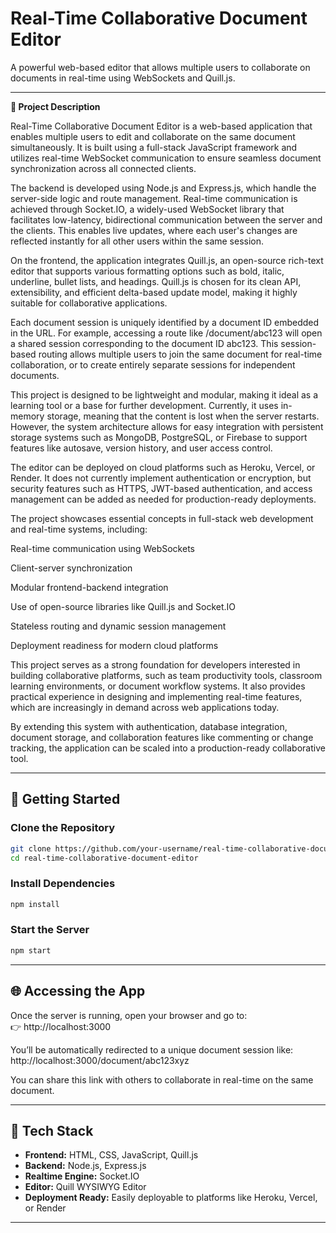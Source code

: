 # Real-Time Collaborative Document Editor

A powerful web-based editor that allows multiple users to collaborate on documents in real-time using WebSockets and Quill.js.

---

**📖 Project Description**

Real-Time Collaborative Document Editor is a web-based application that enables multiple users to edit and collaborate on the same document simultaneously. It is built using a full-stack JavaScript framework and utilizes real-time WebSocket communication to ensure seamless document synchronization across all connected clients.

The backend is developed using Node.js and Express.js, which handle the server-side logic and route management. Real-time communication is achieved through Socket.IO, a widely-used WebSocket library that facilitates low-latency, bidirectional communication between the server and the clients. This enables live updates, where each user's changes are reflected instantly for all other users within the same session.

On the frontend, the application integrates Quill.js, an open-source rich-text editor that supports various formatting options such as bold, italic, underline, bullet lists, and headings. Quill.js is chosen for its clean API, extensibility, and efficient delta-based update model, making it highly suitable for collaborative applications.

Each document session is uniquely identified by a document ID embedded in the URL. For example, accessing a route like /document/abc123 will open a shared session corresponding to the document ID abc123. This session-based routing allows multiple users to join the same document for real-time collaboration, or to create entirely separate sessions for independent documents.

This project is designed to be lightweight and modular, making it ideal as a learning tool or a base for further development. Currently, it uses in-memory storage, meaning that the content is lost when the server restarts. However, the system architecture allows for easy integration with persistent storage systems such as MongoDB, PostgreSQL, or Firebase to support features like autosave, version history, and user access control.

The editor can be deployed on cloud platforms such as Heroku, Vercel, or Render. It does not currently implement authentication or encryption, but security features such as HTTPS, JWT-based authentication, and access management can be added as needed for production-ready deployments.

The project showcases essential concepts in full-stack web development and real-time systems, including:

Real-time communication using WebSockets

Client-server synchronization

Modular frontend-backend integration

Use of open-source libraries like Quill.js and Socket.IO

Stateless routing and dynamic session management

Deployment readiness for modern cloud platforms

This project serves as a strong foundation for developers interested in building collaborative platforms, such as team productivity tools, classroom learning environments, or document workflow systems. It also provides practical experience in designing and implementing real-time features, which are increasingly in demand across web applications today.

By extending this system with authentication, database integration, document storage, and collaboration features like commenting or change tracking, the application can be scaled into a production-ready collaborative tool.

---

## 🚀 Getting Started

### Clone the Repository
```bash
git clone https://github.com/your-username/real-time-collaborative-document-editor.git
cd real-time-collaborative-document-editor
```

### Install Dependencies
```bash
npm install
```

### Start the Server
```bash
npm start
```

---

## 🌐 Accessing the App

Once the server is running, open your browser and go to:  
👉 http://localhost:3000

You’ll be automatically redirected to a unique document session like:  
http://localhost:3000/document/abc123xyz

You can share this link with others to collaborate in real-time on the same document.

---

## 🧠 Tech Stack

- **Frontend:** HTML, CSS, JavaScript, Quill.js  
- **Backend:** Node.js, Express.js  
- **Realtime Engine:** Socket.IO  
- **Editor:** Quill WYSIWYG Editor  
- **Deployment Ready:** Easily deployable to platforms like Heroku, Vercel, or Render

---










